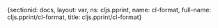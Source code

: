 {sectionid: docs, layout: var, ns: cljs.pprint, name: cl-format, full-name: cljs.pprint/cl-format,
  title: cljs.pprint/cl-format}
